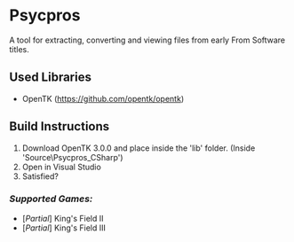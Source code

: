 # Psycpros
A tool for extracting, converting and viewing files from early From Software titles.

## Used Libraries
- OpenTK (https://github.com/opentk/opentk)

## Build Instructions
1. Download OpenTK 3.0.0 and place inside the 'lib' folder. (Inside 'Source\Psycpros_CSharp\')
2. Open in Visual Studio
3. Satisfied?

### *Supported Games:*
- [_Partial_] King's Field II
- [_Partial_] King's Field III
